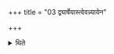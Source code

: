 +++
title = "03 द्व्यार्षेयास्त्वेवन्न्यायेन"

+++

<details><summary>थिते</summary>

द्व्यार्षेयास्त्वेवन्न्यायेन ३
</details>
